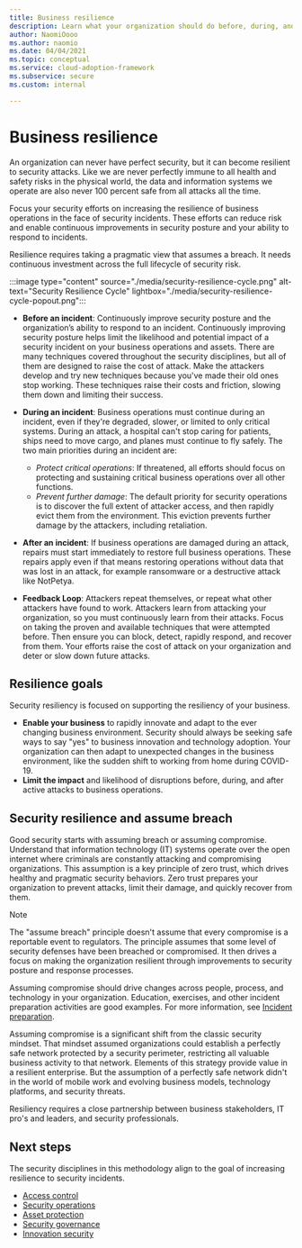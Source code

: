 ```yaml
---
title: Business resilience
description: Learn what your organization should do before, during, and after an attack to keep services and products online and available.
author: NaomiOooo
ms.author: naomio
ms.date: 04/04/2021
ms.topic: conceptual
ms.service: cloud-adoption-framework
ms.subservice: secure
ms.custom: internal

---
```

# Business resilience

An organization can never have perfect security, but it can become resilient to security attacks. Like we are never perfectly immune to all health and safety risks in the physical world, the data and information systems we operate are also never 100 percent safe from all attacks all the time.

Focus your security efforts on increasing the resilience of business operations in the face of security incidents. These efforts can reduce risk and enable continuous improvements in security posture and your ability to respond to incidents.  

Resilience requires taking a pragmatic view that assumes a breach. It needs continuous investment across the full lifecycle of security risk.

:::image type="content" source="./media/security-resilience-cycle.png" alt-text="Security Resilience Cycle" lightbox="./media/security-resilience-cycle-popout.png":::

- **Before an incident**: Continuously improve security posture and the organization’s ability to respond to an incident. Continuously improving security posture helps limit the likelihood and potential impact of a security incident on your business operations and assets. There are many techniques covered throughout the security disciplines, but all of them are designed to raise the cost of attack. Make the attackers develop and try new techniques because you've made their old ones stop working. These techniques raise their costs and friction, slowing them down and limiting their success.

- **During an incident**: Business operations must continue during an incident, even if they're degraded, slower, or limited to only critical systems. During an attack, a hospital can't stop caring for patients, ships need to move cargo, and planes must continue to fly safely. The two main priorities during an incident are:
  - *Protect critical operations*: If threatened, all efforts should focus on protecting and sustaining critical business operations over all other functions.
  - *Prevent further damage*: The default priority for security operations is to discover the full extent of attacker access, and then rapidly evict them from the environment. This eviction prevents further damage by the attackers, including retaliation.

- **After an incident**: If business operations are damaged during an attack, repairs must start immediately to restore full business operations. These repairs apply even if that means restoring operations without data that was lost in an attack, for example ransomware or a destructive attack like NotPetya.
- **Feedback Loop**: Attackers repeat themselves, or repeat what other attackers have found to work. Attackers learn from attacking your organization, so you must continuously learn from their attacks. Focus on taking the proven and available techniques that were attempted before. Then ensure you can block, detect, rapidly respond, and recover from them. Your efforts raise the cost of attack on your organization and deter or slow down future attacks.

## Resilience goals

Security resiliency is focused on supporting the resiliency of your business.

- **Enable your business** to rapidly innovate and adapt to the ever changing business environment. Security should always be seeking safe ways to say "yes" to business innovation and technology adoption. Your organization can then adapt to unexpected changes in the business environment, like the sudden shift to working from home during COVID-19.
- **Limit the impact** and likelihood of disruptions before, during, and after active attacks to business operations.

## Security resilience and assume breach

Good security starts with assuming breach or assuming compromise. Understand that information technology (IT) systems operate over the open internet where criminals are constantly attacking and compromising organizations. This assumption is a key principle of zero trust, which drives healthy and pragmatic security behaviors. Zero trust prepares your organization to prevent attacks, limit their damage, and quickly recover from them.

> [!NOTE]
> The "assume breach" principle doesn't assume that every compromise is a reportable event to regulators. The principle assumes that some level of security defenses have been breached or compromised. It then drives a focus on making the organization resilient through improvements to security posture and response processes.

Assuming compromise should drive changes across people, process, and technology in your organization. Education, exercises, and other incident preparation activities are good examples. For more information, see [Incident preparation](../organize/cloud-security-incident-preparation.md).

Assuming compromise is a significant shift from the classic security mindset. That mindset assumed organizations could establish a perfectly safe network protected by a security perimeter, restricting all valuable business activity to that network. Elements of this strategy provide value in a resilient enterprise. But the assumption of a perfectly safe network didn't in the world of mobile work and evolving business models, technology platforms, and security threats.

Resiliency requires a close partnership between business stakeholders, IT pro's and leaders, and security professionals.

## Next steps

The security disciplines in this methodology align to the goal of increasing resilience to security incidents.

- [Access control](./access-control.md)
- [Security operations](./security-operations.md)
- [Asset protection](./asset-protection.md)
- [Security governance](./security-governance.md)
- [Innovation security](./innovation-security.md)
